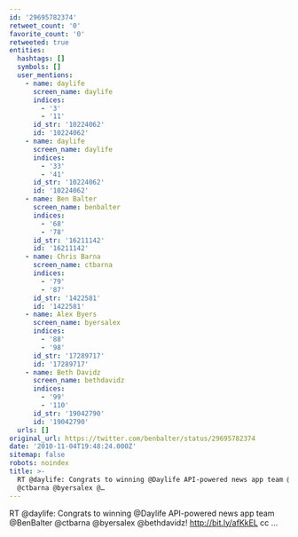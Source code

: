 ```yaml
---
id: '29695782374'
retweet_count: '0'
favorite_count: '0'
retweeted: true
entities:
  hashtags: []
  symbols: []
  user_mentions:
    - name: daylife
      screen_name: daylife
      indices:
        - '3'
        - '11'
      id_str: '10224062'
      id: '10224062'
    - name: daylife
      screen_name: daylife
      indices:
        - '33'
        - '41'
      id_str: '10224062'
      id: '10224062'
    - name: Ben Balter
      screen_name: benbalter
      indices:
        - '68'
        - '78'
      id_str: '16211142'
      id: '16211142'
    - name: Chris Barna
      screen_name: ctbarna
      indices:
        - '79'
        - '87'
      id_str: '1422581'
      id: '1422581'
    - name: Alex Byers
      screen_name: byersalex
      indices:
        - '88'
        - '98'
      id_str: '17289717'
      id: '17289717'
    - name: Beth Davidz
      screen_name: bethdavidz
      indices:
        - '99'
        - '110'
      id_str: '19042790'
      id: '19042790'
  urls: []
original_url: https://twitter.com/benbalter/status/29695782374
date: '2010-11-04T19:48:24.000Z'
sitemap: false
robots: noindex
title: >-
  RT @daylife: Congrats to winning @Daylife API-powered news app team @BenBalter
  @ctbarna @byersalex @…
---
```


RT @daylife: Congrats to winning @Daylife API-powered news app team @BenBalter @ctbarna @byersalex @bethdavidz!  http://bit.ly/afKkEL cc ...